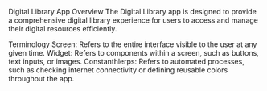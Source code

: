 Digital Library App
Overview
The Digital Library app is designed to provide a comprehensive digital library experience for users to access and manage their digital resources efficiently.

Terminology
Screen: Refers to the entire interface visible to the user at any given time.
Widget: Refers to components within a screen, such as buttons, text inputs, or images.
Constanthlerps: Refers to automated processes, such as checking internet connectivity or defining reusable colors throughout the app.